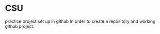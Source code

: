 # CSU
practice project set up in github in order to create a repository and working github project.
